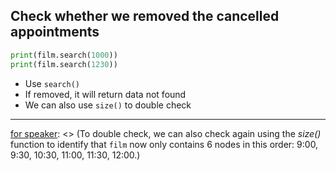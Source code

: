 ## Check whether we removed the cancelled appointments

```python
print(film.search(1000))
print(film.search(1230))
```
- Use `search()`
- If removed, it will return data not found
- We can also use `size()` to double check
-------------------------------------------------

[for speaker]: <> (To confirm that we have removed the canceled appointments, we will check that the corresponding nodes were deleted from our Linked List by searching for them)

[for speaker]: <> (Note: The first `search[]` function looking for the data point of 10:00 should return an error stating the data was not found [since the node has been deleted]. The same should happen for the 12:30 node.)

[for speaker]: <> (To double check, we can also check again using the *size()* function to identify that `film` now only contains 6 nodes in this order: 9:00, 9:30, 10:30, 11:00, 11:30, 12:00.)

